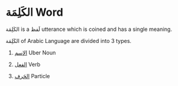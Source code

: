 # الكَلِمَة Word

الكَلِمَة is a لَفظ utterance which is coined and has a single meaning. 

الكَلِمَة of Arabic Language are divided into 3 types. 

1. [الإسم](/reference/nahw/ism/) Uber Noun

2. [الفعل](/reference/nahw/fil/) Verb

3. [الحَرف](/reference/nahw/harf/) Particle